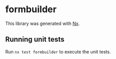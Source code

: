 # formbuilder

This library was generated with [Nx](https://nx.dev).

## Running unit tests

Run `nx test formbuilder` to execute the unit tests.
